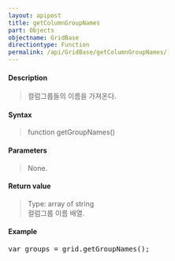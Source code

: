 ```yaml
---
layout: apipost
title: getColumnGroupNames
part: Objects
objectname: GridBase
directiontype: Function
permalink: /api/GridBase/getColumnGroupNames/
---
```



#### Description

> 컬럼그룹들의 이름을 가져온다.

#### Syntax

> function getGroupNames()

#### Parameters

> None.

#### Return value

> Type: array of string  
> 컬럼그룹 이름 배열.

#### Example

<pre class="prettyprint">
var groups = grid.getGroupNames();
</pre>




